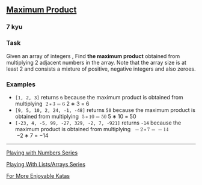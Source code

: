 <h2><a href=https://www.codewars.com/kata/5a4138acf28b82aa43000117/train/javascript target="_blank">Maximum Product </a></h2><h3>7 kyu</h3><h3 id="task">Task</h3><p>Given an array of integers , Find <strong>the maximum product</strong> obtained from multiplying 2 adjacent numbers in the array. Note that the array size is at least 2 and consists a mixture of positive, negative integers and also zeroes.</p><h3 id="examples">Examples</h3><ul><li><code>[1, 2, 3]</code> returns <code>6</code> because the maximum product is obtained from multiplying <span class="katex"><span class="katex-mathml"><math xmlns="http://www.w3.org/1998/Math/MathML"><mrow><mtext>&nbsp;</mtext><mn>2</mn><mo>∗</mo><mn>3</mn><mo>=</mo><mn>6</mn></mrow>\ 2 * 3 = 6 </math></span><span aria-hidden="true" class="katex-html"><span class="base"><span style="height:0.6444em;" class="strut"></span><span class="mspace">&nbsp;</span><span class="mord">2</span><span style="margin-right:0.2222em;" class="mspace"></span><span class="mbin">∗</span><span style="margin-right:0.2222em;" class="mspace"></span></span><span class="base"><span style="height:0.6444em;" class="strut"></span><span class="mord">3</span><span style="margin-right:0.2778em;" class="mspace"></span><span class="mrel">=</span><span style="margin-right:0.2778em;" class="mspace"></span></span><span class="base"><span style="height:0.6444em;" class="strut"></span><span class="mord">6</span></span></span></span></li><li><code>[9, 5, 10, 2, 24, -1, -48]</code> returns <code>50</code> because the maximum product is obtained from multiplying <span class="katex"><span class="katex-mathml"><math xmlns="http://www.w3.org/1998/Math/MathML"><mrow><mtext>&nbsp;</mtext><mn>5</mn><mo>∗</mo><mn>10</mn><mo>=</mo><mn>50</mn></mrow>\ 5 * 10 = 50 </math></span><span aria-hidden="true" class="katex-html"><span class="base"><span style="height:0.6444em;" class="strut"></span><span class="mspace">&nbsp;</span><span class="mord">5</span><span style="margin-right:0.2222em;" class="mspace"></span><span class="mbin">∗</span><span style="margin-right:0.2222em;" class="mspace"></span></span><span class="base"><span style="height:0.6444em;" class="strut"></span><span class="mord">10</span><span style="margin-right:0.2778em;" class="mspace"></span><span class="mrel">=</span><span style="margin-right:0.2778em;" class="mspace"></span></span><span class="base"><span style="height:0.6444em;" class="strut"></span><span class="mord">50</span></span></span></span></li><li><code>[-23, 4, -5, 99, -27, 329, -2, 7, -921]</code> returns <code>-14</code> because the maximum product is obtained from multiplying <span class="katex"><span class="katex-mathml"><math xmlns="http://www.w3.org/1998/Math/MathML"><mrow><mtext>&nbsp;</mtext><mo>−</mo><mn>2</mn><mo>∗</mo><mn>7</mn><mo>=</mo><mo>−</mo><mn>14</mn></mrow>\ -2 * 7 = -14 </math></span><span aria-hidden="true" class="katex-html"><span class="base"><span style="height:0.7278em;vertical-align:-0.0833em;" class="strut"></span><span class="mspace">&nbsp;</span><span class="mord">−</span><span class="mord">2</span><span style="margin-right:0.2222em;" class="mspace"></span><span class="mbin">∗</span><span style="margin-right:0.2222em;" class="mspace"></span></span><span class="base"><span style="height:0.6444em;" class="strut"></span><span class="mord">7</span><span style="margin-right:0.2778em;" class="mspace"></span><span class="mrel">=</span><span style="margin-right:0.2778em;" class="mspace"></span></span><span class="base"><span style="height:0.7278em;vertical-align:-0.0833em;" class="strut"></span><span class="mord">−</span><span class="mord">14</span></span></span></span></li></ul><hr><p><a href="https://www.codewars.com/collections/playing-with-numbers" data-turbolinks="false" target="_blank">Playing with Numbers Series</a></p><p><a href="https://www.codewars.com/collections/playing-with-lists-slash-arrays" data-turbolinks="false" target="_blank">Playing With Lists/Arrays Series</a></p><p><a href="http://www.codewars.com/users/MrZizoScream/authored" data-turbolinks="false" target="_blank">For More Enjoyable Katas</a></p>